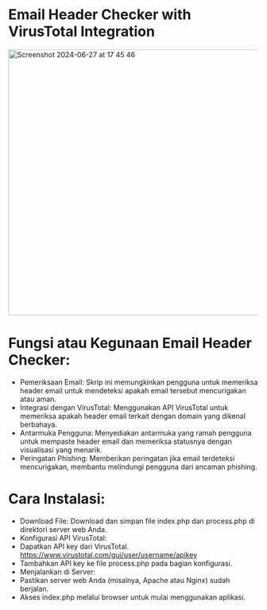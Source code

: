 # Email Header Checker with VirusTotal Integration

<img width="534" alt="Screenshot 2024-06-27 at 17 45 46" src="https://github.com/it-t4mpan/ehc/assets/168879273/a6d5781a-c22e-4717-ba4b-07d0faa2f01b">

# Fungsi atau Kegunaan Email Header Checker:

- Pemeriksaan Email: Skrip ini memungkinkan pengguna untuk memeriksa header email untuk mendeteksi apakah email tersebut mencurigakan atau aman.
- Integrasi dengan VirusTotal: Menggunakan API VirusTotal untuk memeriksa apakah header email terkait dengan domain yang dikenal berbahaya.
- Antarmuka Pengguna: Menyediakan antarmuka yang ramah pengguna untuk mempaste header email dan memeriksa statusnya dengan visualisasi yang menarik.
- Peringatan Phishing: Memberikan peringatan jika email terdeteksi mencurigakan, membantu melindungi pengguna dari ancaman phishing.

# Cara Instalasi:

- Download File: Download dan simpan file index.php dan process.php di direktori server web Anda.
- Konfigurasi API VirusTotal:
- Dapatkan API key dari VirusTotal. https://www.virustotal.com/gui/user/username/apikey
- Tambahkan API key ke file process.php pada bagian konfigurasi.
- Menjalankan di Server:
- Pastikan server web Anda (misalnya, Apache atau Nginx) sudah berjalan.
- Akses index.php melalui browser untuk mulai menggunakan aplikasi.
